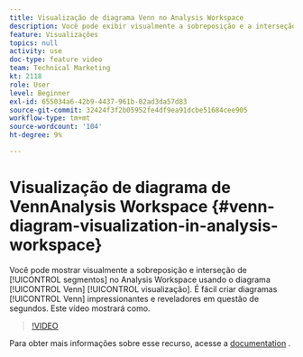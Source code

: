 ```yaml
---
title: Visualização de diagrama Venn no Analysis Workspace
description: Você pode exibir visualmente a sobreposição e a interseção dos segmentos no Analysis Workspace usando a visualização do diagrama Venn. É fácil criar diagramas Venn impressionantes e reveladores em questão de segundos. Este vídeo mostrará como.
feature: Visualizações
topics: null
activity: use
doc-type: feature video
team: Technical Marketing
kt: 2118
role: User
level: Beginner
exl-id: 655034a6-42b9-4437-961b-02ad3da57d83
source-git-commit: 32424f3f2b05952fe4df9ea91dcbe51684cee905
workflow-type: tm+mt
source-wordcount: '104'
ht-degree: 9%

---
```


#  Visualização de   diagrama de VennAnalysis Workspace {#venn-diagram-visualization-in-analysis-workspace}

Você pode mostrar visualmente a sobreposição e interseção de [!UICONTROL segmentos] no Analysis Workspace usando o diagrama [!UICONTROL Venn] [!UICONTROL visualização]. É fácil criar diagramas [!UICONTROL Venn] impressionantes e reveladores em questão de segundos. Este vídeo mostrará como.

>[!VIDEO](https://video.tv.adobe.com/v/23987/?quality=12)

Para obter mais informações sobre esse recurso, acesse a [documentation](https://marketing.adobe.com/resources/help/pt_BR/analytics/analysis-workspace/venn.html) .
